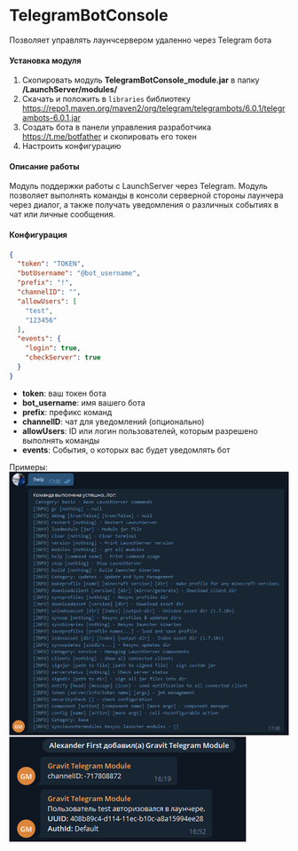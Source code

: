 # TelegramBotConsole

Позволяет управлять лаунчсервером удаленно через Telegram бота

#### Установка модуля

1. Скопировать модуль **TelegramBotConsole_module.jar** в папку **/LaunchServer/modules/**
2. Скачать и положить в `libraries`
   библиотеку https://repo1.maven.org/maven2/org/telegram/telegrambots/6.0.1/telegrambots-6.0.1.jar
3. Создать бота в панели управления разработчика https://t.me/botfather и скопировать его токен
4. Настроить конфигурацию

#### Описание работы

Модуль поддержки работы с LaunchServer через Telegram. Модуль позволяет выполнять команды в консоли серверной стороны
лаунчера через диалог, а также получать уведомления о различных событиях в чат или личные сообщения.

#### Конфигурация

```json
{
  "token": "TOKEN",
  "botUsername": "@bot_username",
  "prefix": "!",
  "channelID": "",
  "allowUsers": [
    "test",
    "123456"
  ],
  "events": {
    "login": true,
    "checkServer": true
  }
}
```

- **token**: ваш токен бота
- **bot_username**: имя вашего бота
- **prefix**: префикс команд
- **channelID**: чат для уведомлений (опционально)
- **allowUsers**: ID или логин пользователей, которым разрешено выполнять команды
- **events**: События, о которых вас будет уведомлять бот

Примеры:
![command](img/command.png)
![notify](img/notify.png)